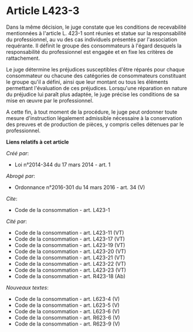 # Article L423-3

Dans la même décision, le juge constate que les conditions de recevabilité mentionnées à l'article L. 423-1 sont réunies et
statue sur la responsabilité du professionnel, au vu des cas individuels présentés par l'association requérante. Il définit
le groupe des consommateurs à l'égard desquels la responsabilité du professionnel est engagée et en fixe les critères de
rattachement. 

Le juge détermine les préjudices susceptibles d'être réparés pour chaque consommateur ou chacune des catégories de
consommateurs constituant le groupe qu'il a défini, ainsi que leur montant ou tous les éléments permettant l'évaluation de
ces préjudices. Lorsqu'une réparation en nature du préjudice lui paraît plus adaptée, le juge précise les conditions de sa
mise en œuvre par le professionnel. 

A cette fin, à tout moment de la procédure, le juge peut ordonner toute mesure d'instruction légalement admissible nécessaire
à la conservation des preuves et de production de pièces, y compris celles détenues par le professionnel.

**Liens relatifs à cet article**

_Créé par_:

  - Loi n°2014-344 du 17 mars 2014 - art. 1

_Abrogé par_:

  - Ordonnance n°2016-301 du 14 mars 2016 - art. 34 (V)

_Cite_:

  - Code de la consommation - art. L423-1

_Cité par_:

  - Code de la consommation - art. L423-11 (VT)
  - Code de la consommation - art. L423-17 (VT)
  - Code de la consommation - art. L423-19 (VT)
  - Code de la consommation - art. L423-20 (VT)
  - Code de la consommation - art. L423-21 (VT)
  - Code de la consommation - art. L423-22 (VT)
  - Code de la consommation - art. L423-23 (VT)
  - Code de la consommation - art. R423-18 (Ab)

_Nouveaux textes_:

  - Code de la consommation - art. L623-4 (V)
  - Code de la consommation - art. L623-5 (V)
  - Code de la consommation - art. L623-6 (V)
  - Code de la consommation - art. R623-6 (V)
  - Code de la consommation - art. R623-9 (V)
